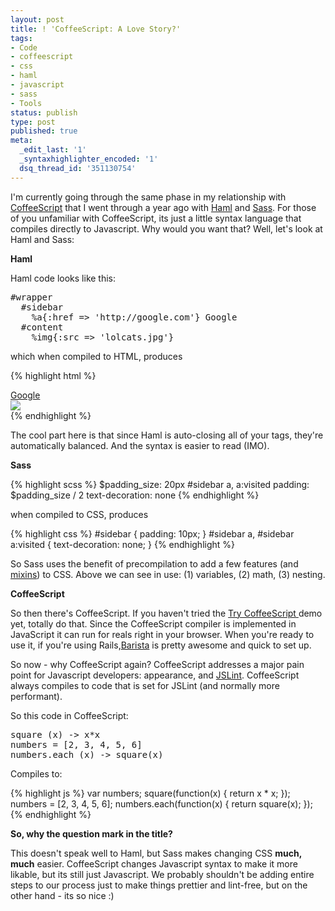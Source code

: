 ```yaml
---
layout: post
title: ! 'CoffeeScript: A Love Story?'
tags:
- Code
- coffeescript
- css
- haml
- javascript
- sass
- Tools
status: publish
type: post
published: true
meta:
  _edit_last: '1'
  _syntaxhighlighter_encoded: '1'
  dsq_thread_id: '351130754'
---
```

I'm currently going through the same phase in my relationship with <a href="http://jashkenas.github.com/coffee-script/">CoffeeScript</a> that I went through a year ago with <a href="http://haml-lang.com/">Haml</a> and <a href="http://sass-lang.com/">Sass</a>. For those of you unfamiliar with CoffeeScript, its just a little syntax language that compiles directly to Javascript. Why would you want that? Well, let's look at Haml and Sass:

<strong>Haml</strong>

Haml code looks like this:
<pre>#wrapper
  #sidebar
    %a{:href => 'http://google.com'} Google
  #content
    %img{:src => 'lolcats.jpg'}</pre>
which when compiled to HTML, produces

{% highlight html %}
<div id='wrapper'>
  <div id='sidebar'>
    <a href='http://google.com'>Google</a>
  </div>
  <div id='content'>
    <img src='lolcats.jpg' />
  </div>
</div>
{% endhighlight %}

The cool part here is that since Haml is auto-closing all of your tags, they're automatically balanced. And the syntax is easier to read (IMO).

<strong>Sass</strong>

{% highlight scss %}
$padding_size: 20px
#sidebar a, a:visited
  padding: $padding_size / 2
  text-decoration: none
{% endhighlight %}

when compiled to CSS, produces

{% highlight css %}
#sidebar {
  padding: 10px;
}
#sidebar a, #sidebar a:visited {
  text-decoration: none;
}
{% endhighlight %}

So Sass uses the benefit of precompilation to add a few features (and <a href="http://sass-lang.com/">mixins</a>) to CSS. Above we can see in use: (1) variables, (2) math, (3) nesting.

<strong>CoffeeScript</strong>

So then there's CoffeeScript. If you haven't tried the <a href="http://jashkenas.github.com/coffee-script/"> Try CoffeeScript </a> demo yet, totally do that. Since the CoffeeScript compiler is implemented in JavaScript it can run for reals right in your browser. When you're ready to use it, if you're using Rails,<a href="https://github.com/Sutto/barista">Barista</a> is pretty awesome and quick to set up.

So now - why CoffeeScript again? CoffeeScript addresses a major pain point for Javascript developers: appearance, and <a href="http://www.jslint.com/">JSLint</a>. CoffeeScript always compiles to code that is set for JSLint (and normally more performant).

So this code in CoffeeScript:
<pre>square (x) -> x*x
numbers = [2, 3, 4, 5, 6]
numbers.each (x) -> square(x)</pre>
Compiles to:

{% highlight js %}
var numbers;
square(function(x) {
  return x * x;
});
numbers = [2, 3, 4, 5, 6];
numbers.each(function(x) {
  return square(x);
});
{% endhighlight %}

<strong>So, why the question mark in the title?</strong>

This doesn't speak well to Haml, but Sass makes changing CSS <strong>much, much</strong> easier. CoffeeScript changes Javascript syntax to make it more likable, but its still just Javascript. We probably shouldn't be adding entire steps to our process just to make things prettier and lint-free, but on the other hand - its so nice :)
